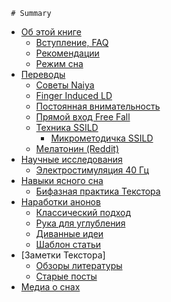      # Summary

* [Об этой книге](README.md)
    * [Вступление, FAQ](0chapter/FAQ.md)
    * [Рекомендации](0chapter/recommendations.md)
    * [Режим сна](0chapter/regime.md)
* [Переводы](1translations/translations.md)
    * [Советы Naiya](1translations/naiya.md)
    * [Finger Induced LD](1translations/FILD.md)
    * [Постоянная внимательность](1translations/ADA.md)
    * [Прямой вход Free Fall](1translations/freefall.md)
    * [Техника SSILD](1translations/SSILD2015.md)
        * [Микрометодичка SSILD](5textor/dayone01.md)
    * [Мелатонин (Reddit)](1translations/melatonin01.md)
* [Научные исследования](3science/intro.md)
    * [Электростимуляция 40 Гц](3science/tACS.md) 
* [Навыки ясного сна](2tasks/intro.md)
    * [Бифазная практика Текстора](2tasks/TextorBiphasic.md)  
* [Наработки анонов](4community/intro.md)
    * [Классический подход](4community/handiary.md)
    * [Рука для углубления](4community/hand.md)
    * [Диванные идеи](4community/all.md)
    * [Шаблон статьи](4community/hig.md)
* [Заметки Текстора]
    * [Обзоры литературы](5textor/Excourse.md)
    * [Старые посты](5textor/old.md)
* [Медиа о снах](4community/media.md)

<!---
(5textor/intro.md)
5textor/maxim.md

-->